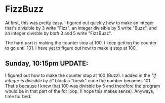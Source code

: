 # FizzBuzz

At first, this was pretty easy. I figured out quickly how to make an integer
that's divisible by 3 write "Fizz", an integer divisible by 5 write "Buzz", and
an integer divisble by *both* 3 and 5 write "FizzBuzz".

The hard part is making the counter stop at 100. I keep getting the counter to
go until 101. I have yet to figure out how to make it stop at 100.

## Sunday, 10:15pm UPDATE:

I figured out how to make the counter stop at 100 (Buzz). I added in the *"if integer is divisible by 5"* block a "break" once the number becomes 101. That's because I knew that 100 was divisble by 5 and therefore the program would be in that part of the for loop. (I hope this makes sense). Anyways, time for bed. 
